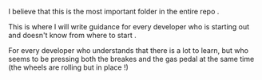 I believe that this is the most important folder in the entire repo . 

This is where I will write guidance for every developer who is starting
out and doesn't know from where to start . 

For every developer who understands that there is a lot to learn, but
who seems to be pressing both the breakes and the gas pedal at the same time (the wheels are rolling but in place !)